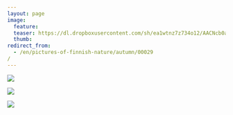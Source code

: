 ```yaml
---
layout: page
image:
  feature:
  teaser: https://dl.dropboxusercontent.com/sh/ea1wtnz7z734o12/AACNcb0a3PYuqOgCME_rlP1-a/luontokuvat/syksy/DSC14280-245px.jpg
  thumb:
redirect_from:
  - /en/pictures-of-finnish-nature/autumn/00029/
---
```


[![](https://dl.dropboxusercontent.com/sh/ea1wtnz7z734o12/AACgJ6eWMREMSMXSHdgAwIDZa/luontokuvat/syksy/DSC14222-800px.jpg)](https://dl.dropboxusercontent.com/sh/ea1wtnz7z734o12/AADe2UdCAuHiBsbE-fBE5KrGa/luontokuvat/syksy/DSC14222.jpg)

[![](https://dl.dropboxusercontent.com/sh/ea1wtnz7z734o12/AACLk38oPErWCcsoIKpc-OQTa/luontokuvat/syksy/DSC14280-800px.jpg)](https://dl.dropboxusercontent.com/sh/ea1wtnz7z734o12/AAA32_2cOOxTTbUtgF0xGITUa/luontokuvat/syksy/DSC14280.jpg)

[![](https://dl.dropboxusercontent.com/sh/ea1wtnz7z734o12/AAC_0UGpDJ7q4HvkRhoFPYM0a/luontokuvat/syksy/DSC14382-800px.jpg)](https://dl.dropboxusercontent.com/sh/ea1wtnz7z734o12/AABkdL6f0y4uHiEJGMt8kBsWa/luontokuvat/syksy/DSC14382.jpg)
